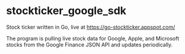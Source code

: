 # stockticker_google_sdk

Stock ticker written in Go, live at https://go-stockticker.appspot.com/

The program is pulling live stock data for Google, Apple, and Microsoft stocks from the Google Finance JSON API and updates periodically.
